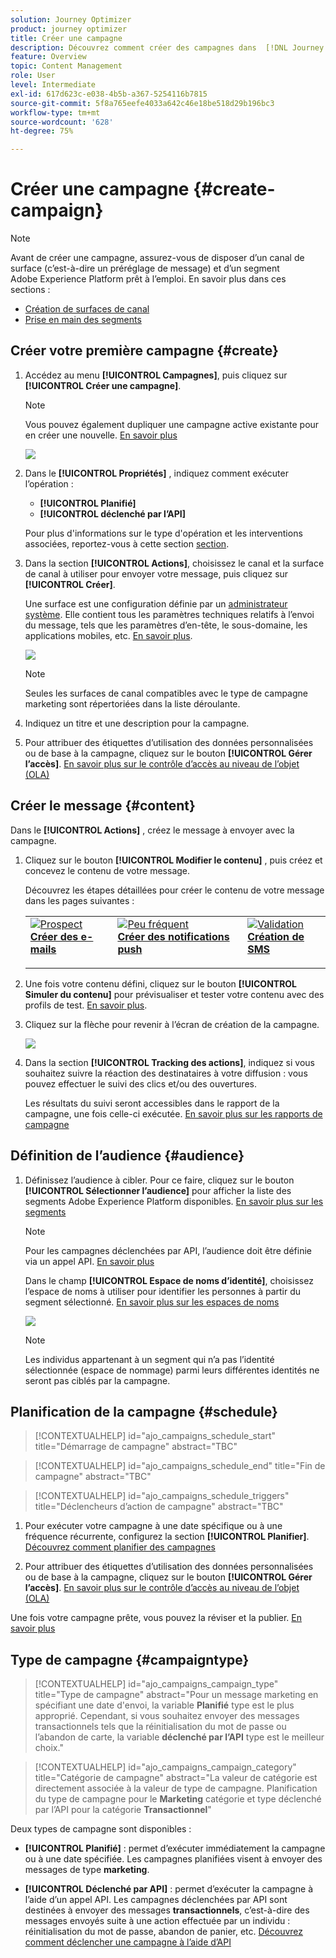 ```yaml
---
solution: Journey Optimizer
product: journey optimizer
title: Créer une campagne
description: Découvrez comment créer des campagnes dans  [!DNL Journey Optimizer]
feature: Overview
topic: Content Management
role: User
level: Intermediate
exl-id: 617d623c-e038-4b5b-a367-5254116b7815
source-git-commit: 5f8a765eefe4033a642c46e18be518d29b196bc3
workflow-type: tm+mt
source-wordcount: '628'
ht-degree: 75%

---
```


# Créer une campagne {#create-campaign}

>[!NOTE]
>
>Avant de créer une campagne, assurez-vous de disposer d’un canal de surface (c’est-à-dire un préréglage de message) et d’un segment Adobe Experience Platform prêt à l’emploi. En savoir plus dans ces sections :
>
>* [Création de surfaces de canal](../configuration/channel-surfaces.md)
>* [Prise en main des segments](../segment/about-segments.md)


## Créer votre première campagne {#create}

1. Accédez au menu **[!UICONTROL Campagnes]**, puis cliquez sur **[!UICONTROL Créer une campagne]**.

   >[!NOTE]
   >
   >Vous pouvez également dupliquer une campagne active existante pour en créer une nouvelle. [En savoir plus](modify-stop-campaign.md#duplicate)

   ![](assets/create-campaign.png)

1. Dans le **[!UICONTROL Propriétés]** , indiquez comment exécuter l’opération :

   * **[!UICONTROL Planifié]**
   * **[!UICONTROL déclenché par l’API]**

   Pour plus d&#39;informations sur le type d&#39;opération et les interventions associées, reportez-vous à cette section [section](#campaigntype).

1. Dans la section **[!UICONTROL Actions]**, choisissez le canal et la surface de canal à utiliser pour envoyer votre message, puis cliquez sur **[!UICONTROL Créer]**.

   Une surface est une configuration définie par un [administrateur système](../start/path/administrator.md). Elle contient tous les paramètres techniques relatifs à l’envoi du message, tels que les paramètres d’en-tête, le sous-domaine, les applications mobiles, etc. [En savoir plus](../configuration/channel-surfaces.md).

   ![](assets/create-campaign-action.png)

   >[!NOTE]
   >
   >Seules les surfaces de canal compatibles avec le type de campagne marketing sont répertoriées dans la liste déroulante.

1. Indiquez un titre et une description pour la campagne.

   <!--To test the content of your message, toggle the **[!UICONTROL Content experiment]** option on. This allows you to test multiple variables of a delivery on populations samples, in order to define which treatment has the biggest impact on the targeted population.[Learn more about content experiment](../campaigns/content-experiment.md).-->

1. Pour attribuer des étiquettes d’utilisation des données personnalisées ou de base à la campagne, cliquez sur le bouton **[!UICONTROL Gérer l’accès]**. [En savoir plus sur le contrôle d’accès au niveau de l’objet (OLA)](../administration/object-based-access.md)

## Créer le message {#content}

Dans le **[!UICONTROL Actions]** , créez le message à envoyer avec la campagne.

1. Cliquez sur le bouton **[!UICONTROL Modifier le contenu]** , puis créez et concevez le contenu de votre message.

   Découvrez les étapes détaillées pour créer le contenu de votre message dans les pages suivantes :

   <table style="table-layout:fixed">
    <tr style="border: 0;">
    <td>
    <a href="../email/create-email.md">
    <img alt="Prospect" src="../assets/do-not-localize/email.jpg">
    </a>
    <div><a href="../email/create-email.md"><strong>Créer des e-mails</strong>
    </div>
    <p>
    </td>
    <td>
    <a href="../push/create-push.md">
      <img alt="Peu fréquent" src="../assets/do-not-localize/push.jpg">
    </a>
    <div>
    <a href="../push/create-push.md"><strong>Créer des notifications push</strong></a>
    </div>
    <p>
    </td>
    <td>
    <a href="../sms/create-sms.md">
      <img alt="Validation" src="../assets/do-not-localize/sms.jpg">
    </a>
    <div>
    <a href="../sms/create-sms.md"><strong>Création de SMS</strong></a>
    </div>
    <p>
    </td>
    </tr>
    </table>

1. Une fois votre contenu défini, cliquez sur le bouton **[!UICONTROL Simuler du contenu]** pour prévisualiser et tester votre contenu avec des profils de test. [En savoir plus](../email/preview.md).

1. Cliquez sur la flèche pour revenir à l’écran de création de la campagne.

   ![](assets/create-campaign-design.png)

1. Dans la section **[!UICONTROL Tracking des actions]**, indiquez si vous souhaitez suivre la réaction des destinataires à votre diffusion : vous pouvez effectuer le suivi des clics et/ou des ouvertures.

   Les résultats du suivi seront accessibles dans le rapport de la campagne, une fois celle-ci exécutée. [En savoir plus sur les rapports de campagne](../reports/campaign-global-report.md)

## Définition de l’audience {#audience}

1. Définissez l’audience à cibler. Pour ce faire, cliquez sur le bouton **[!UICONTROL Sélectionner l’audience]** pour afficher la liste des segments Adobe Experience Platform disponibles. [En savoir plus sur les segments](../segment/about-segments.md)

   >[!NOTE]
   >
   >Pour les campagnes déclenchées par API, l’audience doit être définie via un appel API. [En savoir plus](api-triggered-campaigns.md)

   Dans le champ **[!UICONTROL Espace de noms d’identité]**, choisissez l’espace de noms à utiliser pour identifier les personnes à partir du segment sélectionné. [En savoir plus sur les espaces de noms](../event/about-creating.md#select-the-namespace)

   ![](assets/create-campaign-namespace.png)

   >[!NOTE]
   >
   >Les individus appartenant à un segment qui n’a pas l’identité sélectionnée (espace de nommage) parmi leurs différentes identités ne seront pas ciblés par la campagne.

   <!--If you are are creating an API-triggered campaign, the **[!UICONTROL cURL request]** section allows you to retrieve the **[!UICONTROL Campaign ID]** to use in the API call. [Learn more](api-triggered-campaigns.md)-->

## Planification de la campagne {#schedule}

>[!CONTEXTUALHELP]
>id="ajo_campaigns_schedule_start"
>title="Démarrage de campagne"
>abstract="TBC"

>[!CONTEXTUALHELP]
>id="ajo_campaigns_schedule_end"
>title="Fin de campagne"
>abstract="TBC"

>[!CONTEXTUALHELP]
>id="ajo_campaigns_schedule_triggers"
>title="Déclencheurs d’action de campagne"
>abstract="TBC"

1. Pour exécuter votre campagne à une date spécifique ou à une fréquence récurrente, configurez la section **[!UICONTROL Planifier]**. [Découvrez comment planifier des campagnes](#schedule)

1. Pour attribuer des étiquettes d’utilisation des données personnalisées ou de base à la campagne, cliquez sur le bouton **[!UICONTROL Gérer l’accès]**. [En savoir plus sur le contrôle d’accès au niveau de l’objet (OLA)](../administration/object-based-access.md)

Une fois votre campagne prête, vous pouvez la réviser et la publier. [En savoir plus](#review-activate)

## Type de campagne {#campaigntype}

>[!CONTEXTUALHELP]
>id="ajo_campaigns_campaign_type"
>title="Type de campagne"
>abstract="Pour un message marketing en spécifiant une date d&#39;envoi, la variable **Planifié** type est le plus approprié. Cependant, si vous souhaitez envoyer des messages transactionnels tels que la réinitialisation du mot de passe ou l’abandon de carte, la variable **déclenché par l’API** type est le meilleur choix."

>[!CONTEXTUALHELP]
>id="ajo_campaigns_campaign_category"
>title="Catégorie de campagne"
>abstract="La valeur de catégorie est directement associée à la valeur de type de campagne. Planification du type de campagne pour le **Marketing** catégorie et type déclenché par l’API pour la catégorie **Transactionnel**"

Deux types de campagne sont disponibles :

* **[!UICONTROL Planifié]** : permet d’exécuter immédiatement la campagne ou à une date spécifiée. Les campagnes planifiées visent à envoyer des messages de type **marketing**.

* **[!UICONTROL Déclenché par API]** : permet d’exécuter la campagne à l’aide d’un appel API. Les campagnes déclenchées par API sont destinées à envoyer des messages **transactionnels**, c’est-à-dire des messages envoyés suite à une action effectuée par un individu : réinitialisation du mot de passe, abandon de panier, etc. [Découvrez comment déclencher une campagne à l’aide d’API](api-triggered-campaigns.md)
